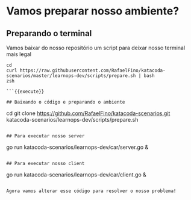 # Vamos preparar nosso ambiente?

## Preparando o terminal
Vamos baixar do nosso repositório um script para deixar nosso terminal mais legal
```
cd
curl https://raw.githubusercontent.com/RafaelFino/katacoda-scenarios/master/learnops-dev/scripts/prepare.sh | bash
zsh

```{{execute}}

## Baixando o código e preparando o ambiente
```
cd
git clone https://github.com/RafaelFino/katacoda-scenarios.git
katacoda-scenarios/learnops-dev/scripts/prepare.sh

```{{execute}}

## Para executar nosso server 

```
go run katacoda-scenarios/learnops-dev/car/server.go &
```{{execute}}

## Para executar nosso client

```
go run katacoda-scenarios/learnops-dev/car/client.go &
```{{execute}}

Agora vamos alterar esse código para resolver o nosso problema! 